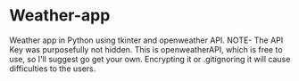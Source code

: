 # Weather-app
Weather app in Python using tkinter and openweather API.
NOTE- The API Key was purposefully not hidden.
This is openweatherAPI, which is free to use, so I'll suggest go get your own.
Encrypting it or .gitignoring it will cause difficulties to the users.
